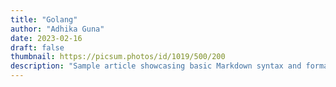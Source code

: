 ```yaml
---
title: "Golang"
author: "Adhika Guna"
date: 2023-02-16
draft: false
thumbnail: https://picsum.photos/id/1019/500/200
description: "Sample article showcasing basic Markdown syntax and formatting for HTML elements."
---
```



